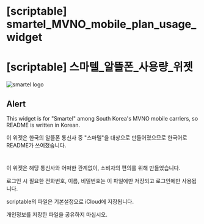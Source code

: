 # [scriptable] smartel_MVNO_mobile_plan_usage_widget
# [scriptable] 스마텔_알뜰폰_사용량_위젯

![smartel logo]()
## Alert
This widget is for "Smartel" among South Korea's MVNO mobile carriers, so README is written in Korean.

이 위젯은 한국의 알뜰폰 통신사 중 "스마텔"을 대상으로 만들어졌으므로 한국어로 README가 쓰여졌습니다.
#
이 위젯은 해당 통신사와 어떠한 관계없이, 소비자의 편의를 위해 만들었습니다.

로그인 시 필요한 전화번호, 이름, 비밀번호는 이 파일에만 저장되고 로그인에만 사용됩니다.

scriptable의 파일은 기본설정으로 iCloud에 저장됩니다.

개인정보를 저장한 파일을 공유하지 마십시오.

